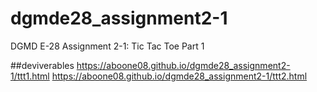 # dgmde28_assignment2-1
DGMD E-28 Assignment 2-1: Tic Tac Toe Part 1

##deviverables
https://aboone08.github.io/dgmde28_assignment2-1/ttt1.html
https://aboone08.github.io/dgmde28_assignment2-1/ttt2.html

